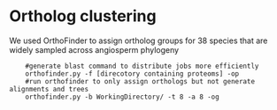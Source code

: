 Ortholog clustering
===================
We used OrthoFinder to assign ortholog groups for 38 species that are widely sampled across angiosperm phylogeny

		#generate blast command to distribute jobs more efficiently
		orthofinder.py -f [direcotory containing proteoms] -op
		#run orthofinder to only assign orthologs but not generate alignments and trees
		orthofinder.py -b WorkingDirectory/ -t 8 -a 8 -og
		